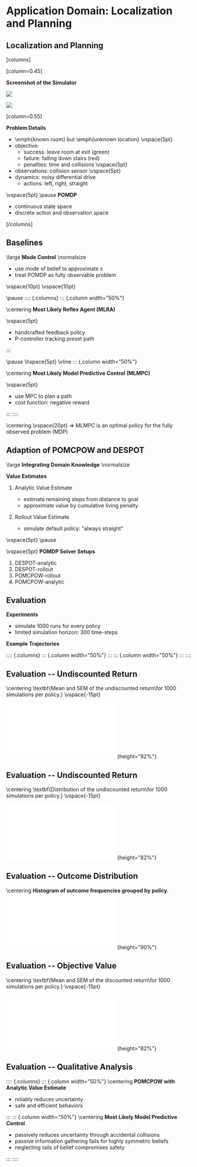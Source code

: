 # Application Domain: Localization and Planning

## Localization and Planning

[columns]

[column=0.45]

**Screenshot of the Simulator**

![](./media/localization-and-planning/examples/mlmpc/mlmpc_stuck_frames/out00000.jpg)

![](./media/localization-and-planning/examples/mlmpc/mlmpc_stuck_frames/out00010.jpg)

[column=0.55]

**Problem Details**

- \emph{known room} but \emph{unknown location}
\vspace{5pt}
- objective:
    - success: leave room at exit (green)
    - failure: falling down stairs (red)
    - penalties: time and collisions
\vspace{5pt}
- observations: collision sensor
\vspace{5pt}
- dynamics: noisy differential drive
    - actions: left, right, straight

\vspace{5pt}
\pause
**POMDP**

- continuous state space
- discrete action and observation space

[/columns]


## Baselines

\large
**Mode Control**
\normalsize

- use mode of belief to approximate $s$
- treat POMDP as fully observable problem

\vspace{10pt}
\vspace{10pt}

\pause
:::: {.columns}
::: {.column width="50%"}

\centering
**Most Likely Reflex Agent (MLRA)**

\vspace{5pt}
- handcrafted feedback policy
- P-controller tracking preset path


:::

\pause
\hspace{5pt}
\vline
::: {.column width="50%"}

\centering
**Most Likely Model Predictive Control (MLMPC)**

\vspace{5pt}
- use MPC to plan a path
- cost function: negative reward

:::
::::

\centering
\vspace{20pt}
$\Rightarrow$ MLMPC is an optimal policy for the fully observed problem (MDP)

## Adaption of POMCPOW and DESPOT

\large
**Integrating Domain Knowledge**
\normalsize

**Value Estimates**

1. Analytic Value Estimate
    - estimate remaining steps from distance to goal
    - approximate value by cumulative living penalty

2. Rollout Value Estimate
    - simulate default policy: "always straight"

\vspace{5pt}
\pause

\vspace{5pt}
**POMDP Solver Setups**


1. DESPOT-analytic
2. DESPOT-rollout
3. POMCPOW-rollout
4. POMCPOW-analytic

## Evaluation

**Experiments**

- simulate 1000 runs for every policy
- limited simulation horizon: 300 time-steps

**Example Trajectories**

:::: {.columns}
::: {.column width="50%"}
:::
::: {.column width="50%"}
:::
::::

## Evaluation -- Undiscounted Return

\centering
\textbf{Mean and SEM of the undiscounted return\\for 1000 simulations per policy.}
\vspace{-15pt}

![](media/localization-and-planning/plots/lp_value_sem_eval_plot-undiscounted_reward.pdf){height="82%"}

## Evaluation -- Undiscounted Return

\centering
\textbf{Distribution of the undiscounted return\\for 1000 simulations per policy.}
\vspace{-15pt}

![](media/localization-and-planning/plots/lp_value_violin_eval_plot-undiscounted_reward.pdf){height="82%"}


## Evaluation -- Outcome Distribution

\centering
**Histogram of outcome frequencies grouped by policy.**
![](media/localization-and-planning/plots/lp_outcome_eval_plot.pdf){height="90%"}


## Evaluation -- Objective Value

\centering
\textbf{Mean and SEM of the discounted return\\for 1000 simulations per policy.}
\vspace{-15pt}

![](media/localization-and-planning/plots/lp_value_sem_eval_plot-inf_discounted_reward.pdf){height="82%"}


## Evaluation -- Qualitative Analysis

:::: {.columns}
::: {.column width="50%"}
\centering
**POMCPOW with Analytic Value Estimate**

- reliably reduces uncertainty
- safe and efficient behaviors

:::
::: {.column width="50%"}
\centering
**Most Likely Model Predictive Control**

- passively reduces uncertainty through accidental collisions
- passive information gathering fails for highly symmetric beliefs
- neglecting tails of belief compromises safety


:::
::::
